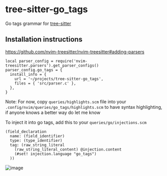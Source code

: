 # tree-sitter-go_tags

Go tags grammar for [tree-sitter](https://github.com/tree-sitter/tree-sitter)

## Installation instructions

https://github.com/nvim-treesitter/nvim-treesitter#adding-parsers

```
local parser_config = require('nvim-treesitter.parsers').get_parser_configs()
parser_config.go_tags = {
  install_info = {
    url = '~/projects/tree-sitter-go_tags',
    files = { 'src/parser.c' },
  },
}
```

Note: For now, copy `queries/highlights.scm` file into your `.config/nvim/queries/go_tags/highlights.scm` to have syntax highlighting, if anyone knows a better way do let me know

To inject it into go tags, add this to your `queries/go/injections.scm`

```
(field_declaration
  name: (field_identifier)
  type: (type_identifier)
  tag: (raw_string_literal
    (raw_string_literal_content) @injection.content
    (#set! injection.language "go_tags")
  ))
```

![image](https://github.com/user-attachments/assets/8c6d4c93-191b-4bd0-82eb-7a2b6462012b)

